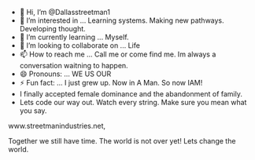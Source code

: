 - 👋 Hi, I’m @Dallasstreetman1
- 👀 I’m interested in ... Learning systems. Making new pathways. Developing thought. 
- 🌱 I’m currently learning ... Myself.
- 💞️ I’m looking to collaborate on ... Life
- 📫 How to reach me ... Call me or come find me. Im always a conversation waitning to happen.
- 😄 Pronouns: ... WE    US       OUR
- ⚡ Fun fact: ... I just grew up. Now in A Man. So now IAM!
- I finally accepted female dominance and the abandonment of family.
- Lets code our way out. Watch every string. Make sure you mean what you say.

<!---
Dallasstreetman1/Dallasstreetman1 is a ✨ special ✨ repository because its `README.md` (this file) appears on your GitHub profile.
You can click the Preview link to take a look at your changes.
---> www.streetmanindustries.net,
Together we still have time. The world is not over yet! Lets change the world.


